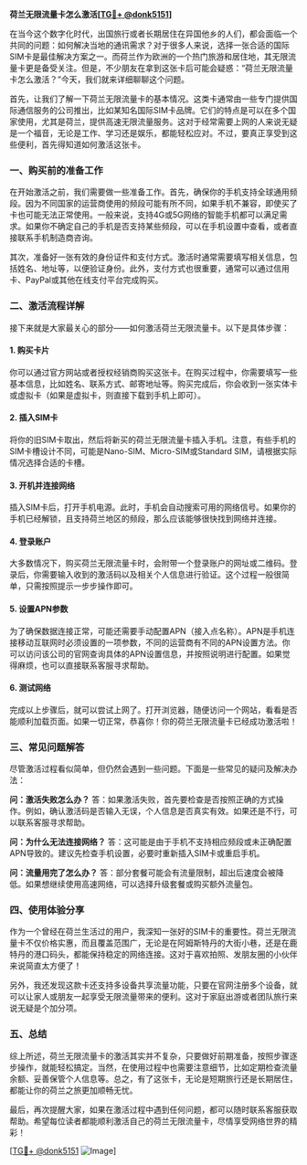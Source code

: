 **荷兰无限流量卡怎么激活[[TG💪+ @donk5151](https://t.me/s/donk5151)]**

在当今这个数字化时代，出国旅行或者长期居住在异国他乡的人们，都会面临一个共同的问题：如何解决当地的通讯需求？对于很多人来说，选择一张合适的国际SIM卡是最佳解决方案之一。而荷兰作为欧洲的一个热门旅游和居住地，其无限流量卡更是备受关注。但是，不少朋友在拿到这张卡后可能会疑惑：“荷兰无限流量卡怎么激活？”今天，我们就来详细聊聊这个问题。

首先，让我们了解一下荷兰无限流量卡的基本情况。这类卡通常由一些专门提供国际通信服务的公司推出，比如某知名国际SIM卡品牌。它们的特点是可以在多个国家使用，尤其是荷兰，提供高速无限流量服务。这对于经常需要上网的人来说无疑是一个福音，无论是工作、学习还是娱乐，都能轻松应对。不过，要真正享受到这些便利，首先得知道如何激活这张卡。

### **一、购买前的准备工作**

在开始激活之前，我们需要做一些准备工作。首先，确保你的手机支持全球通用频段。因为不同国家的运营商使用的频段可能有所不同，如果手机不兼容，即使买了卡也可能无法正常使用。一般来说，支持4G或5G网络的智能手机都可以满足需求。如果你不确定自己的手机是否支持某些频段，可以在手机设置中查看，或者直接联系手机制造商咨询。

其次，准备好一张有效的身份证件和支付方式。激活时通常需要填写相关信息，包括姓名、地址等，以便验证身份。此外，支付方式也很重要，通常可以通过信用卡、PayPal或其他在线支付平台完成购买。

### **二、激活流程详解**

接下来就是大家最关心的部分——如何激活荷兰无限流量卡。以下是具体步骤：

#### **1. 购买卡片**
你可以通过官方网站或者授权经销商购买这张卡。在购买过程中，你需要填写一些基本信息，比如姓名、联系方式、邮寄地址等。购买完成后，你会收到一张实体卡或虚拟卡（如果是虚拟卡，则直接下载到手机上即可）。

#### **2. 插入SIM卡**
将你的旧SIM卡取出，然后将新买的荷兰无限流量卡插入手机。注意，有些手机的SIM卡槽设计不同，可能是Nano-SIM、Micro-SIM或Standard SIM，请根据实际情况选择合适的卡槽。

#### **3. 开机并连接网络**
插入SIM卡后，打开手机电源。此时，手机会自动搜索可用的网络信号。如果你的手机已经解锁，且支持荷兰地区的频段，那么应该能够很快找到网络并连接。

#### **4. 登录账户**
大多数情况下，购买荷兰无限流量卡时，会附带一个登录账户的网址或二维码。登录后，你需要输入收到的激活码以及相关个人信息进行验证。这个过程一般很简单，只需按照提示一步步操作即可。

#### **5. 设置APN参数**
为了确保数据连接正常，可能还需要手动配置APN（接入点名称）。APN是手机连接移动互联网时必须设置的一项参数，不同的运营商有不同的APN设置方法。你可以访问该公司的官网查询具体的APN设置信息，并按照说明进行配置。如果觉得麻烦，也可以直接联系客服寻求帮助。

#### **6. 测试网络**
完成以上步骤后，就可以尝试上网了。打开浏览器，随便访问一个网站，看看是否能顺利加载页面。如果一切正常，恭喜你！你的荷兰无限流量卡已经成功激活啦！

### **三、常见问题解答**

尽管激活过程看似简单，但仍然会遇到一些问题。下面是一些常见的疑问及解决办法：

**问：激活失败怎么办？**
答：如果激活失败，首先要检查是否按照正确的方式操作。例如，确认激活码是否输入无误，个人信息是否真实有效。如果还是不行，可以联系客服寻求帮助。

**问：为什么无法连接网络？**
答：这可能是由于手机不支持相应频段或未正确配置APN导致的。建议先检查手机设置，必要时重新插入SIM卡或重启手机。

**问：流量用完了怎么办？**
答：部分套餐可能会有流量限制，超出后速度会被降低。如果想继续使用高速网络，可以选择升级套餐或购买额外流量包。

### **四、使用体验分享**

作为一个曾经在荷兰生活过的用户，我深知一张好的SIM卡的重要性。荷兰无限流量卡不仅价格实惠，而且覆盖范围广，无论是在阿姆斯特丹的大街小巷，还是在鹿特丹的港口码头，都能保持稳定的网络连接。这对于喜欢拍照、发朋友圈的小伙伴来说简直太方便了！

另外，我还发现这款卡还支持多设备共享流量功能，只要在官网注册多个设备，就可以让家人或朋友一起享受无限流量带来的便利。这对于家庭出游或者团队旅行来说无疑是个加分项。

### **五、总结**

综上所述，荷兰无限流量卡的激活其实并不复杂，只要做好前期准备，按照步骤逐步操作，就能轻松搞定。当然，在使用过程中也需要注意细节，比如定期检查流量余额、妥善保管个人信息等。总之，有了这张卡，无论是短期旅行还是长期居住，都能让你的荷兰之旅更加顺畅无忧。

最后，再次提醒大家，如果在激活过程中遇到任何问题，都可以随时联系客服获取帮助。希望每位读者都能顺利激活自己的荷兰无限流量卡，尽情享受网络世界的精彩！

[[TG💪+ @donk5151](https://t.me/s/donk5151) ![Image](https://i.postimg.cc/rwNCRYN7/Snipaste-2025-04-30-17-27-05.png)]